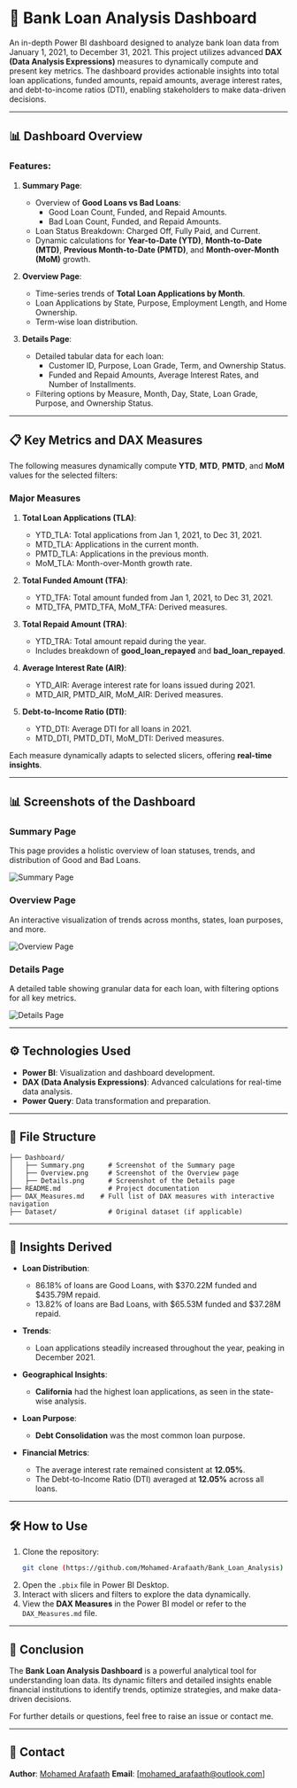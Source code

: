 # 🏦 Bank Loan Analysis Dashboard

An in-depth Power BI dashboard designed to analyze bank loan data from January 1, 2021, to December 31, 2021. This project utilizes advanced **DAX (Data Analysis Expressions)** measures to dynamically compute and present key metrics. The dashboard provides actionable insights into total loan applications, funded amounts, repaid amounts, average interest rates, and debt-to-income ratios (DTI), enabling stakeholders to make data-driven decisions.

---

## 📊 Dashboard Overview

### Features:
1. **Summary Page**:
   - Overview of **Good Loans vs Bad Loans**:
     - Good Loan Count, Funded, and Repaid Amounts.
     - Bad Loan Count, Funded, and Repaid Amounts.
   - Loan Status Breakdown: Charged Off, Fully Paid, and Current.
   - Dynamic calculations for **Year-to-Date (YTD)**, **Month-to-Date (MTD)**, **Previous Month-to-Date (PMTD)**, and **Month-over-Month (MoM)** growth.

2. **Overview Page**:
   - Time-series trends of **Total Loan Applications by Month**.
   - Loan Applications by State, Purpose, Employment Length, and Home Ownership.
   - Term-wise loan distribution.

3. **Details Page**:
   - Detailed tabular data for each loan:
     - Customer ID, Purpose, Loan Grade, Term, and Ownership Status.
     - Funded and Repaid Amounts, Average Interest Rates, and Number of Installments.
   - Filtering options by Measure, Month, Day, State, Loan Grade, Purpose, and Ownership Status.

---

## 📋 Key Metrics and DAX Measures

The following measures dynamically compute **YTD**, **MTD**, **PMTD**, and **MoM** values for the selected filters:

### **Major Measures**
1. **Total Loan Applications (TLA)**:
   - YTD_TLA: Total applications from Jan 1, 2021, to Dec 31, 2021.
   - MTD_TLA: Applications in the current month.
   - PMTD_TLA: Applications in the previous month.
   - MoM_TLA: Month-over-Month growth rate.

2. **Total Funded Amount (TFA)**:
   - YTD_TFA: Total amount funded from Jan 1, 2021, to Dec 31, 2021.
   - MTD_TFA, PMTD_TFA, MoM_TFA: Derived measures.

3. **Total Repaid Amount (TRA)**:
   - YTD_TRA: Total amount repaid during the year.
   - Includes breakdown of **good_loan_repayed** and **bad_loan_repayed**.

4. **Average Interest Rate (AIR)**:
   - YTD_AIR: Average interest rate for loans issued during 2021.
   - MTD_AIR, PMTD_AIR, MoM_AIR: Derived measures.

5. **Debt-to-Income Ratio (DTI)**:
   - YTD_DTI: Average DTI for all loans in 2021.
   - MTD_DTI, PMTD_DTI, MoM_DTI: Derived measures.

Each measure dynamically adapts to selected slicers, offering **real-time insights**.

---

## 📊 Screenshots of the Dashboard

### **Summary Page**
This page provides a holistic overview of loan statuses, trends, and distribution of Good and Bad Loans.

![Summary Page]([BI/Dashboard/Summary.png](https://github.com/Mohamed-Arafaath/Bank_Loan_Analysis/blob/main/BI/Dashboard/Summary.png))

### **Overview Page**
An interactive visualization of trends across months, states, loan purposes, and more.

![Overview Page](/Dashboard/Overview.png)

### **Details Page**
A detailed table showing granular data for each loan, with filtering options for all key metrics.

![Details Page]([BI/Dashboard/Details.png](https://github.com/Mohamed-Arafaath/Bank_Loan_Analysis/blob/main/BI/Dashboard/Details.png))

---

## ⚙️ Technologies Used

- **Power BI**: Visualization and dashboard development.
- **DAX (Data Analysis Expressions)**: Advanced calculations for real-time data analysis.
- **Power Query**: Data transformation and preparation.

---

## 📁 File Structure

```plaintext
├── Dashboard/
│   ├── Summary.png      # Screenshot of the Summary page
│   ├── Overview.png     # Screenshot of the Overview page
│   ├── Details.png      # Screenshot of the Details page
├── README.md            # Project documentation
├── DAX_Measures.md    # Full list of DAX measures with interactive navigation
├── Dataset/             # Original dataset (if applicable)
```

---

## 📌 Insights Derived

- **Loan Distribution**:
  - 86.18% of loans are Good Loans, with $370.22M funded and $435.79M repaid.
  - 13.82% of loans are Bad Loans, with $65.53M funded and $37.28M repaid.

- **Trends**:
  - Loan applications steadily increased throughout the year, peaking in December 2021.

- **Geographical Insights**:
  - **California** had the highest loan applications, as seen in the state-wise analysis.

- **Loan Purpose**:
  - **Debt Consolidation** was the most common loan purpose.

- **Financial Metrics**:
  - The average interest rate remained consistent at **12.05%**.
  - The Debt-to-Income Ratio (DTI) averaged at **12.05%** across all loans.

---

## 🛠️ How to Use

1. Clone the repository:
   ```bash
   git clone (https://github.com/Mohamed-Arafaath/Bank_Loan_Analysis)
   ```
2. Open the `.pbix` file in Power BI Desktop.
3. Interact with slicers and filters to explore the data dynamically.
4. View the **DAX Measures** in the Power BI model or refer to the `DAX_Measures.md` file.

---

## 🌟 Conclusion

The **Bank Loan Analysis Dashboard** is a powerful analytical tool for understanding loan data. Its dynamic filters and detailed insights enable financial institutions to identify trends, optimize strategies, and make data-driven decisions.

For further details or questions, feel free to raise an issue or contact me.

---

## 📧 Contact

**Author**: [Mohamed Arafaath]([https://github.com/YourGitHubUsername](https://github.com/Mohamed-Arafaath))  
**Email**: [mohamed_arafaath@outlook.com]
